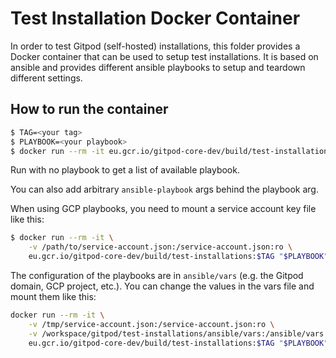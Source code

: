 # Test Installation Docker Container

In order to test Gitpod (self-hosted) installations, this folder provides a Docker container that can be used to setup test installations. It is based on ansible and provides different ansible playbooks to setup and teardown different settings.

## How to run the container

```bash
$ TAG=<your tag>
$ PLAYBOOK=<your playbook>
$ docker run --rm -it eu.gcr.io/gitpod-core-dev/build/test-installations:$TAG "$PLAYBOOK"
```

Run with no playbook to get a list of available playbook.

You can also add arbitrary `ansible-playbook` args behind the playbook arg.

When using GCP playbooks, you need to mount a service account key file like this:

```bash
$ docker run --rm -it \
    -v /path/to/service-account.json:/service-account.json:ro \
    eu.gcr.io/gitpod-core-dev/build/test-installations:$TAG "$PLAYBOOK"
```

The configuration of the playbooks are in `ansible/vars` (e.g. the Gitpod domain, GCP project, etc.). You can change the values in the vars file and mount them like this:
```bash
docker run --rm -it \
    -v /tmp/service-account.json:/service-account.json:ro \
    -v /workspace/gitpod/test-installations/ansible/vars:/ansible/vars:ro \
    eu.gcr.io/gitpod-core-dev/build/test-installations:$TAG "$PLAYBOOK"
```
